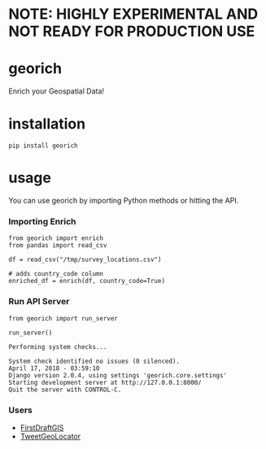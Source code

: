 # NOTE: HIGHLY EXPERIMENTAL AND NOT READY FOR PRODUCTION USE

# georich
Enrich your Geospatial Data!

# installation
```
pip install georich
```

# usage
You can use georich by importing Python methods or hitting the API.

### Importing Enrich
```
from georich import enrich
from pandas import read_csv

df = read_csv("/tmp/survey_locations.csv")

# adds country_code column
enriched_df = enrich(df, country_code=True)
```

### Run API Server
```
from georich import run_server

run_server()
```
```
Performing system checks...

System check identified no issues (0 silenced).
April 17, 2018 - 03:59:10
Django version 2.0.4, using settings 'georich.core.settings'
Starting development server at http://127.0.0.1:8000/
Quit the server with CONTROL-C.
```

### Users
- [FirstDraftGIS](https://firstdraftgis.com)
- [TweetGeoLocator](https://tweetgeolocator.com)

